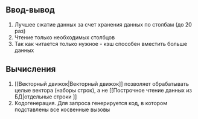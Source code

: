 ## Ввод-вывод
1. Лучшее сжатие данных за счет хранения данных по столбам (до 20 раз)
2. Чтение только необходимых столбцов
3. Так как читается только нужное - кэш способен вместить больше данных

## Вычисления
1. [[Векторный движок|Векторный движок]] позволяет обрабатывать целые вектора (наборы строк), а не [[Построчное чтение данных из БД|отдельные строки ]]
2. Кодогенерация. Для запроса генерируется код, в котором подставлены все косвенные вызовы